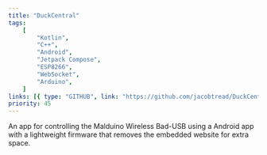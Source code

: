 ```yaml
---
title: "DuckCentral"
tags:
    [
        "Kotlin",
        "C++",
        "Android",
        "Jetpack Compose",
        "ESP8266",
        "WebSocket",
        "Arduino",
    ]
links: [{ type: "GITHUB", link: "https://github.com/jacobtread/DuckCentral" }]
priority: 45
---
```


An app for controlling the Malduino Wireless Bad-USB using a Android app with a
lightweight firmware that removes the embedded website for extra space.
